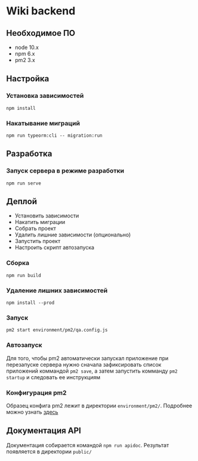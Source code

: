 # Wiki backend

## Необходимое ПО

- node 10.x
- npm 6.x
- pm2 3.x

## Настройка

### Установка зависимостей

```
npm install
```

### Накатывание миграций

```
npm run typeorm:cli -- migration:run
```

## Разработка

### Запуск сервера в режиме разработки

```
npm run serve
```

## Деплой

- Установить зависимости
- Накатить миграции
- Собрать проект
- Удалить лишние зависимости (опционально)
- Запустить проект
- Настроить скрипт автозапуска

### Сборка

```
npm run build
```

### Удаление лишних зависимостей

```
npm install --prod
```

### Запуск

```
pm2 start environment/pm2/qa.config.js
```

### Автозапуск

Для того, чтобы pm2 автоматически запускал приложение при перезапуске сервера нужно сначала зафиксировать список приложений коммандой `pm2 save`, а затем запустить комманду `pm2 startup` и следовать ее инструкциям

### Конфигурация pm2

Образец конфига pm2 лежит в директории `environment/pm2/`. Подробнее можно узнать [здесь](http://pm2.keymetrics.io/docs/usage/application-declaration/)

## Документация API

Документация собирается командой `npm run apidoc`. Результат появляется в директории `public/`
